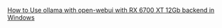 [How to Use ollama with open-webui with RX 6700 XT 12Gb backend in Windows](https://medium.com/@danies.pahlevi/how-to-use-ollama-with-open-webui-with-rx-6700-xt-12gb-backend-in-windows-5aca4546e23f)
